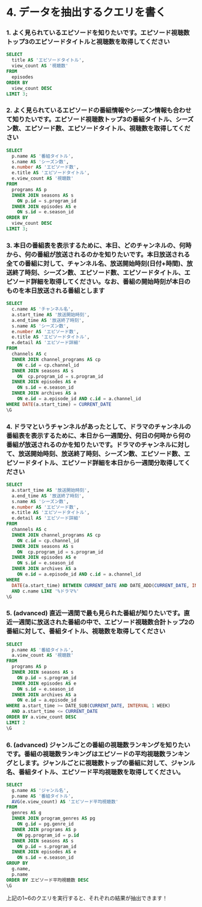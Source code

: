 # 4. データを抽出するクエリを書く


### 1. よく見られているエピソードを知りたいです。エピソード視聴数トップ3のエピソードタイトルと視聴数を取得してください

```sql
SELECT
  title AS 'エピソードタイトル',
  view_count AS '視聴数'
FROM
  episodes
ORDER BY
  view_count DESC
LIMIT 3;
```

### 2. よく見られているエピソードの番組情報やシーズン情報も合わせて知りたいです。エピソード視聴数トップ3の番組タイトル、シーズン数、エピソード数、エピソードタイトル、視聴数を取得してください

```sql
SELECT
  p.name AS '番組タイトル',
  s.name AS 'シーズン数',
  e.number AS 'エピソード数',
  e.title AS 'エピソードタイトル',
  e.view_count AS '視聴数'
FROM
  programs AS p
  INNER JOIN seasons AS s
    ON p.id = s.program_id
  INNER JOIN episodes AS e
    ON s.id = e.season_id
ORDER BY
  view_count DESC
LIMIT 3;
```

### 3. 本日の番組表を表示するために、本日、どのチャンネルの、何時から、何の番組が放送されるのかを知りたいです。本日放送される全ての番組に対して、チャンネル名、放送開始時刻(日付+時間)、放送終了時刻、シーズン数、エピソード数、エピソードタイトル、エピソード詳細を取得してください。なお、番組の開始時刻が本日のものを本日放送される番組とします

```sql
SELECT
  c.name AS 'チャンネル名',
  a.start_time AS '放送開始時刻',
  a.end_time AS '放送終了時刻',
  s.name AS 'シーズン数',
  e.number AS 'エピソード数',
  e.title AS 'エピソードタイトル',
  e.detail AS 'エピソード詳細'
FROM
  channels AS c
  INNER JOIN channel_programs AS cp
    ON c.id = cp.channel_id
  INNER JOIN seasons AS s
    ON  cp.program_id = s.program_id
  INNER JOIN episodes AS e
    ON s.id = e.season_id
  INNER JOIN archives AS a
    ON e.id = a.episode_id AND c.id = a.channel_id
WHERE DATE(a.start_time) = CURRENT_DATE
\G
```

### 4. ドラマというチャンネルがあったとして、ドラマのチャンネルの番組表を表示するために、本日から一週間分、何日の何時から何の番組が放送されるのかを知りたいです。ドラマのチャンネルに対して、放送開始時刻、放送終了時刻、シーズン数、エピソード数、エピソードタイトル、エピソード詳細を本日から一週間分取得してください

```sql
SELECT
  a.start_time AS '放送開始時刻',
  a.end_time AS '放送終了時刻',
  s.name AS 'シーズン数',
  e.number AS 'エピソード数',
  e.title AS 'エピソードタイトル',
  e.detail AS 'エピソード詳細'
FROM
  channels AS c
  INNER JOIN channel_programs AS cp
    ON c.id = cp.channel_id
  INNER JOIN seasons AS s
    ON  cp.program_id = s.program_id
  INNER JOIN episodes AS e
    ON s.id = e.season_id
  INNER JOIN archives AS a
    ON e.id = a.episode_id AND c.id = a.channel_id
WHERE
  DATE(a.start_time) BETWEEN CURRENT_DATE AND DATE_ADD(CURRENT_DATE, INTERVAL 7 DAY)
  AND c.name LIKE '%ドラマ%'
\G
```

### 5. (advanced) 直近一週間で最も見られた番組が知りたいです。直近一週間に放送された番組の中で、エピソード視聴数合計トップ2の番組に対して、番組タイトル、視聴数を取得してください

```sql
SELECT
  p.name AS '番組タイトル',
  a.view_count AS '視聴数'
FROM
  programs AS p
  INNER JOIN seasons AS s
    ON p.id = s.program_id
  INNER JOIN episodes AS e
    ON s.id = e.season_id
  INNER JOIN archives AS a
    ON e.id = a.episode_id
WHERE a.start_time >= DATE_SUB(CURRENT_DATE, INTERVAL 1 WEEK)
  AND a.start_time <= CURRENT_DATE
ORDER BY a.view_count DESC
LIMIT 2
\G
```

### 6. (advanced) ジャンルごとの番組の視聴数ランキングを知りたいです。番組の視聴数ランキングはエピソードの平均視聴数ランキングとします。ジャンルごとに視聴数トップの番組に対して、ジャンル名、番組タイトル、エピソード平均視聴数を取得してください。

```sql
SELECT
  g.name AS 'ジャンル名',
  p.name AS '番組タイトル',
  AVG(e.view_count) AS 'エピソード平均視聴数'
FROM
  genres AS g
  INNER JOIN program_genres AS pg
    ON g.id = pg.genre_id
  INNER JOIN programs AS p
    ON pg.program_id = p.id
  INNER JOIN seasons AS s
    ON p.id = s.program_id
  INNER JOIN episodes AS e
    ON s.id = e.season_id
GROUP BY
  g.name,
  p.name
ORDER BY エピソード平均視聴数 DESC
\G
```

上記の1~6のクエリを実行すると、それぞれの結果が抽出できます！

